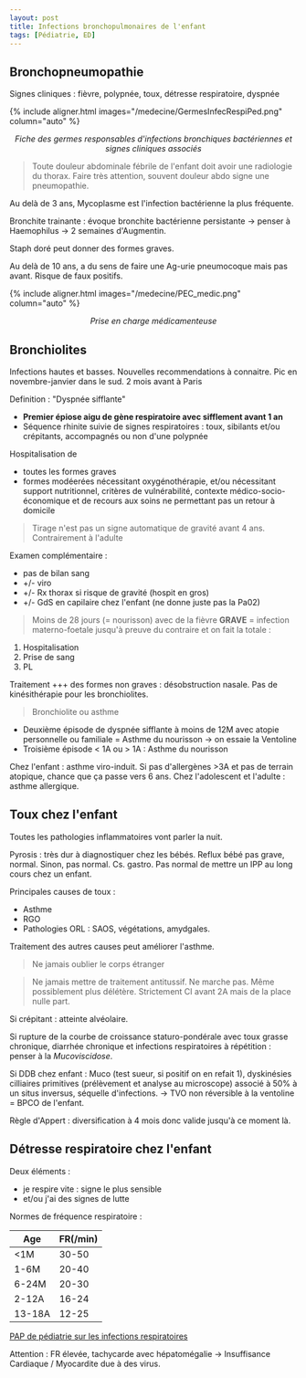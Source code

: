 ```yaml
---
layout: post
title: Infections bronchopulmonaires de l'enfant
tags: [Pédiatrie, ED]
---
```


## Bronchopneumopathie

Signes cliniques : fièvre, polypnée, toux, détresse respiratoire, dyspnée

{% include aligner.html images="/medecine/GermesInfecRespiPed.png" column="auto" %}
<p align="center">
  <em>Fiche des germes responsables d'infections bronchiques bactériennes et signes cliniques associés</em>
</p>

> Toute douleur abdominale fébrile de l'enfant doit avoir une radiologie du thorax. Faire très attention, souvent douleur abdo signe une pneumopathie.

Au delà de 3 ans, Mycoplasme est l'infection bactérienne la plus fréquente.

Bronchite trainante : évoque bronchite bactérienne persistante -> penser à Haemophilus -> 2 semaines d'Augmentin.

Staph doré peut donner des formes graves.

Au delà de 10 ans, a du sens de faire une Ag-urie pneumocoque mais pas avant. Risque de faux positifs.

{% include aligner.html images="/medecine/PEC_medic.png" column="auto" %}
<p align="center">
  <em>Prise en charge médicamenteuse</em>
</p>

## Bronchiolites

Infections hautes et basses.
Nouvelles recommendations à connaitre.
Pic en novembre-janvier dans le sud. 2 mois avant à Paris

Definition : "Dyspnée sifflante"
- **Premier épiose aigu de gène respiratoire avec sifflement avant 1 an**
- Séquence rhinite suivie de signes respiratoires : toux, sibilants et/ou crépitants, accompagnés ou non d'une polypnée

Hospitalisation de
- toutes les formes graves
- formes modéerées nécessitant oxygénothérapie, et/ou nécessitant support nutritionnel, critères de vulnérabilité, contexte médico-socio-économique et de recours aux soins ne permettant pas un retour à domicile

>Tirage n'est pas un signe automatique de gravité avant 4 ans. Contrairement à l'adulte

Examen complémentaire :
- pas de bilan sang
- +/- viro
- +/- Rx thorax si risque de gravité (hospit en gros)
- +/- GdS en capilaire chez l'enfant (ne donne juste pas la Pa02)

> Moins de 28 jours (= nourisson) avec de la fièvre **GRAVE** = infection materno-foetale jusqu'à preuve du contraire et on fait la totale :
1. Hospitalisation
2. Prise de sang
3. PL

Traitement +++ des formes non graves : désobstruction nasale.
Pas de kinésithérapie pour les bronchiolites.

> Bronchiolite ou asthme
- Deuxième épisode de dyspnée sifflante à moins de 12M avec atopie personnelle ou familiale = Asthme du nourisson -> on essaie la Ventoline
- Troisième épisode < 1A ou > 1A : Asthme du nourisson

Chez l'enfant : asthme viro-induit. Si pas d'allergènes >3A et pas de terrain atopique, chance que ça passe vers 6 ans.
Chez l'adolescent et l'adulte : asthme allergique.

## Toux chez l'enfant

Toutes les pathologies inflammatoires vont parler la nuit.

Pyrosis : très dur à diagnostiquer chez les bébés.
Reflux bébé pas grave, normal. Sinon, pas normal. Cs. gastro. Pas normal de mettre un IPP au long cours chez un enfant.

Principales causes de toux :
- Asthme
- RGO
- Pathologies ORL : SAOS, végétations, amydgales.

Traitement des autres causes peut améliorer l'asthme.

> Ne jamais oublier le corps étranger

> Ne jamais mettre de traitement antitussif. Ne marche pas. Même possiblement plus délétère. Strictement CI avant 2A mais de la place nulle part.

Si crépitant : atteinte alvéolaire.

Si rupture de la courbe de croissance staturo-pondérale avec toux grasse chronique, diarrhée chronique et infections respiratoires à répétition : penser à la _Mucoviscidose_.

Si DDB chez enfant : Muco (test sueur, si positif on en refait 1), dyskinésies cilliaires primitives (prélèvement et analyse au microscope) associé à 50% à un situs inversus, séquelle d'infections. -> TVO non réversible à la ventoline = BPCO de l'enfant.

Règle d'Appert : diversification à 4 mois donc valide jusqu'à ce moment là.

## Détresse respiratoire chez l'enfant

Deux éléments :
- je respire vite : signe le plus sensible
- et/ou j'ai des signes de lutte

Normes de fréquence respiratoire :

|Age|FR(/min)|
|-----|------|
|<1M|30-50|
|1-6M|20-40|
|6-24M|20-30|
|2-12A|16-24|
|13-18A|12-25|

[PAP de pédiatrie sur les infections respiratoires](https://pap-pediatrie.fr/allergo-pneumo/pneumonies-du-diagnostic-au-traitement)

Attention : FR élevée, tachycarde avec hépatomégalie -> Insuffisance Cardiaque / Myocardite due à des virus.
